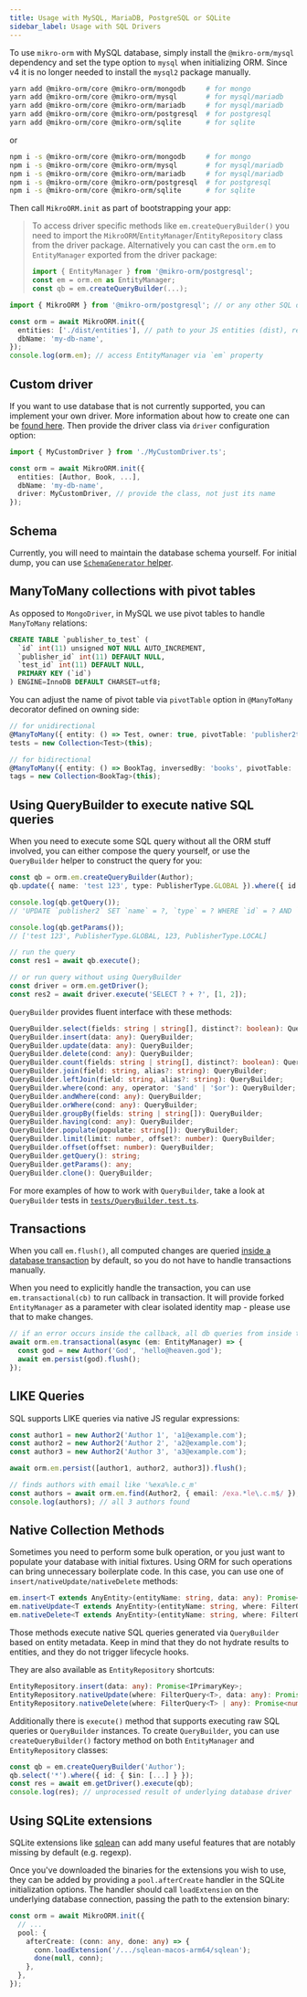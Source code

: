```yaml
---
title: Usage with MySQL, MariaDB, PostgreSQL or SQLite
sidebar_label: Usage with SQL Drivers
---
```


To use `mikro-orm` with MySQL database, simply install the `@mikro-orm/mysql` dependency and set the type option to `mysql` when initializing ORM. Since v4 it is no longer needed to install the `mysql2` package manually.

```sh
yarn add @mikro-orm/core @mikro-orm/mongodb     # for mongo
yarn add @mikro-orm/core @mikro-orm/mysql       # for mysql/mariadb
yarn add @mikro-orm/core @mikro-orm/mariadb     # for mysql/mariadb
yarn add @mikro-orm/core @mikro-orm/postgresql  # for postgresql
yarn add @mikro-orm/core @mikro-orm/sqlite      # for sqlite
```

or

```sh
npm i -s @mikro-orm/core @mikro-orm/mongodb     # for mongo
npm i -s @mikro-orm/core @mikro-orm/mysql       # for mysql/mariadb
npm i -s @mikro-orm/core @mikro-orm/mariadb     # for mysql/mariadb
npm i -s @mikro-orm/core @mikro-orm/postgresql  # for postgresql
npm i -s @mikro-orm/core @mikro-orm/sqlite      # for sqlite
```

Then call `MikroORM.init` as part of bootstrapping your app:

> To access driver specific methods like `em.createQueryBuilder()` you need to import the `MikroORM`/`EntityManager`/`EntityRepository` class from the driver package. Alternatively you can cast the `orm.em` to `EntityManager` exported from the driver package:
>
> ```ts
> import { EntityManager } from '@mikro-orm/postgresql';
> const em = orm.em as EntityManager;
> const qb = em.createQueryBuilder(...);
> ```

```ts
import { MikroORM } from '@mikro-orm/postgresql'; // or any other SQL driver package

const orm = await MikroORM.init({
  entities: ['./dist/entities'], // path to your JS entities (dist), relative to `baseDir`
  dbName: 'my-db-name',
});
console.log(orm.em); // access EntityManager via `em` property
```

## Custom driver

If you want to use database that is not currently supported, you can implement your own driver. More information about how to create one can be [found here](custom-driver.md). Then provide the driver class via `driver` configuration option:

```ts
import { MyCustomDriver } from './MyCustomDriver.ts';

const orm = await MikroORM.init({
  entities: [Author, Book, ...],
  dbName: 'my-db-name',
  driver: MyCustomDriver, // provide the class, not just its name
});
```

## Schema

Currently, you will need to maintain the database schema yourself. For initial dump, you can use [`SchemaGenerator` helper](schema-generator.md).

## ManyToMany collections with pivot tables

As opposed to `MongoDriver`, in MySQL we use pivot tables to handle `ManyToMany` relations:

```sql
CREATE TABLE `publisher_to_test` (
  `id` int(11) unsigned NOT NULL AUTO_INCREMENT,
  `publisher_id` int(11) DEFAULT NULL,
  `test_id` int(11) DEFAULT NULL,
  PRIMARY KEY (`id`)
) ENGINE=InnoDB DEFAULT CHARSET=utf8;
```

You can adjust the name of pivot table via `pivotTable` option in `@ManyToMany` decorator defined on owning side:

```ts
// for unidirectional
@ManyToMany({ entity: () => Test, owner: true, pivotTable: 'publisher2test' })
tests = new Collection<Test>(this);

// for bidirectional
@ManyToMany({ entity: () => BookTag, inversedBy: 'books', pivotTable: 'book2tag' })
tags = new Collection<BookTag>(this);
```

## Using QueryBuilder to execute native SQL queries

When you need to execute some SQL query without all the ORM stuff involved, you can either compose the query yourself, or use the `QueryBuilder` helper to construct the query for you:

```ts
const qb = orm.em.createQueryBuilder(Author);
qb.update({ name: 'test 123', type: PublisherType.GLOBAL }).where({ id: 123, type: PublisherType.LOCAL });

console.log(qb.getQuery());
// 'UPDATE `publisher2` SET `name` = ?, `type` = ? WHERE `id` = ? AND `type` = ?'

console.log(qb.getParams());
// ['test 123', PublisherType.GLOBAL, 123, PublisherType.LOCAL]

// run the query
const res1 = await qb.execute();

// or run query without using QueryBuilder
const driver = orm.em.getDriver();
const res2 = await driver.execute('SELECT ? + ?', [1, 2]);
```

`QueryBuilder` provides fluent interface with these methods:

```ts
QueryBuilder.select(fields: string | string[], distinct?: boolean): QueryBuilder;
QueryBuilder.insert(data: any): QueryBuilder;
QueryBuilder.update(data: any): QueryBuilder;
QueryBuilder.delete(cond: any): QueryBuilder;
QueryBuilder.count(fields: string | string[], distinct?: boolean): QueryBuilder;
QueryBuilder.join(field: string, alias?: string): QueryBuilder;
QueryBuilder.leftJoin(field: string, alias?: string): QueryBuilder;
QueryBuilder.where(cond: any, operator: '$and' | '$or'): QueryBuilder;
QueryBuilder.andWhere(cond: any): QueryBuilder;
QueryBuilder.orWhere(cond: any): QueryBuilder;
QueryBuilder.groupBy(fields: string | string[]): QueryBuilder;
QueryBuilder.having(cond: any): QueryBuilder;
QueryBuilder.populate(populate: string[]): QueryBuilder;
QueryBuilder.limit(limit: number, offset?: number): QueryBuilder;
QueryBuilder.offset(offset: number): QueryBuilder;
QueryBuilder.getQuery(): string;
QueryBuilder.getParams(): any;
QueryBuilder.clone(): QueryBuilder;
```

For more examples of how to work with `QueryBuilder`, take a look at `QueryBuilder` tests in [`tests/QueryBuilder.test.ts`](https://github.com/mikro-orm/mikro-orm/blob/master/tests/QueryBuilder.test.ts).

## Transactions

When you call `em.flush()`, all computed changes are queried [inside a database transaction](unit-of-work.md) by default, so you do not have to handle transactions manually.

When you need to explicitly handle the transaction, you can use `em.transactional(cb)` to run callback in transaction. It will provide forked `EntityManager` as a parameter with clear isolated identity map - please use that to make changes.

```ts
// if an error occurs inside the callback, all db queries from inside the callback will be rolled back
await orm.em.transactional(async (em: EntityManager) => {
  const god = new Author('God', 'hello@heaven.god');
  await em.persist(god).flush();
});
```

## LIKE Queries

SQL supports LIKE queries via native JS regular expressions:

```ts
const author1 = new Author2('Author 1', 'a1@example.com');
const author2 = new Author2('Author 2', 'a2@example.com');
const author3 = new Author2('Author 3', 'a3@example.com');

await orm.em.persist([author1, author2, author3]).flush();

// finds authors with email like '%exa%le.c_m'
const authors = await orm.em.find(Author2, { email: /exa.*le\.c.m$/ });
console.log(authors); // all 3 authors found
```

## Native Collection Methods

Sometimes you need to perform some bulk operation, or you just want to populate your database with initial fixtures. Using ORM for such operations can bring unnecessary boilerplate code. In this case, you can use one of `insert/nativeUpdate/nativeDelete` methods:

```ts
em.insert<T extends AnyEntity>(entityName: string, data: any): Promise<IPrimaryKey>;
em.nativeUpdate<T extends AnyEntity>(entityName: string, where: FilterQuery<T>, data: any): Promise<number>;
em.nativeDelete<T extends AnyEntity>(entityName: string, where: FilterQuery<T> | any): Promise<number>;
```

Those methods execute native SQL queries generated via `QueryBuilder` based on entity metadata. Keep in mind that they do not hydrate results to entities, and they do not trigger lifecycle hooks.

They are also available as `EntityRepository` shortcuts:

```ts
EntityRepository.insert(data: any): Promise<IPrimaryKey>;
EntityRepository.nativeUpdate(where: FilterQuery<T>, data: any): Promise<number>;
EntityRepository.nativeDelete(where: FilterQuery<T> | any): Promise<number>;
```

Additionally there is `execute()` method that supports executing raw SQL queries or `QueryBuilder` instances. To create `QueryBuilder`, you can use `createQueryBuilder()` factory method on both `EntityManager` and `EntityRepository` classes:

```ts
const qb = em.createQueryBuilder('Author');
qb.select('*').where({ id: { $in: [...] } });
const res = await em.getDriver().execute(qb);
console.log(res); // unprocessed result of underlying database driver
```

## Using SQLite extensions

SQLite extensions like [sqlean](https://github.com/nalgeon/sqlean) can add many useful features that are notably missing by default (e.g. regexp).

Once you've downloaded the binaries for the extensions you wish to use, they can be added by providing a `pool.afterCreate` handler in the SQLite initialization options. The handler should call `loadExtension` on the underlying database connection, passing the path to the extension binary:

```ts
const orm = await MikroORM.init({
  // ...
  pool: {
    afterCreate: (conn: any, done: any) => {
      conn.loadExtension('/.../sqlean-macos-arm64/sqlean');
      done(null, conn);
    },
  },
});
```
